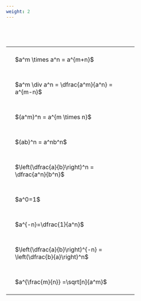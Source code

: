 ```yaml
---
weight: 2
---
```


#  
<br>
<style type="text/css">
#T_5e9d6 th.col_heading {
  text-align: left;
  font-size: 1em;
}
#T_5e9d6 td {
  text-align: left;
  font-size: 1em;
  padding: 1.5em;
}
#T_5e9d6_row0_col0, #T_5e9d6_row1_col0, #T_5e9d6_row2_col0, #T_5e9d6_row3_col0, #T_5e9d6_row4_col0, #T_5e9d6_row5_col0, #T_5e9d6_row6_col0, #T_5e9d6_row7_col0, #T_5e9d6_row8_col0 {
  width: 300px;
  white-space: pre-wrap;
}
</style>
<table id="T_5e9d6">
  <thead>
  </thead>
  <tbody>
    <tr>
      <td id="T_5e9d6_row0_col0" class="data row0 col0" >$a^m \times a^n = a^{m+n}$</td>
    </tr>
    <tr>
      <td id="T_5e9d6_row1_col0" class="data row1 col0" >$a^m \div a^n = \dfrac{a^m}{a^n} = a^{m-n}$</td>
    </tr>
    <tr>
      <td id="T_5e9d6_row2_col0" class="data row2 col0" >$(a^m)^n = a^{m \times n}$</td>
    </tr>
    <tr>
      <td id="T_5e9d6_row3_col0" class="data row3 col0" >$(ab)^n = a^nb^n$</td>
    </tr>
    <tr>
      <td id="T_5e9d6_row4_col0" class="data row4 col0" >$\left(\dfrac{a}{b}\right)^n = \dfrac{a^n}{b^n}$</td>
    </tr>
    <tr>
      <td id="T_5e9d6_row5_col0" class="data row5 col0" >$a^0=1$</td>
    </tr>
    <tr>
      <td id="T_5e9d6_row6_col0" class="data row6 col0" >$a^{-n}=\dfrac{1}{a^n}$</td>
    </tr>
    <tr>
      <td id="T_5e9d6_row7_col0" class="data row7 col0" >$\left(\dfrac{a}{b}\right)^{-n} = \left(\dfrac{b}{a}\right)^n$</td>
    </tr>
    <tr>
      <td id="T_5e9d6_row8_col0" class="data row8 col0" >$a^{\frac{m}{n}} =\sqrt[n]{a^m}$</td>
    </tr>
  </tbody>
</table>
